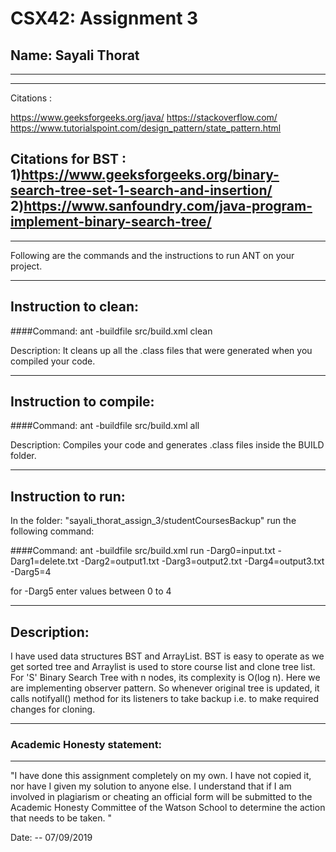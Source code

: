 # CSX42: Assignment 3
## Name: Sayali Thorat

-----------------------------------------------------------------------
-----------------------------------------------------------------------
Citations :

https://www.geeksforgeeks.org/java/
https://stackoverflow.com/
https://www.tutorialspoint.com/design_pattern/state_pattern.html

Citations for BST :
1)https://www.geeksforgeeks.org/binary-search-tree-set-1-search-and-insertion/
2)https://www.sanfoundry.com/java-program-implement-binary-search-tree/
-----------------------------------------------------------------------
-----------------------------------------------------------------------
Following are the commands and the instructions to run ANT on your project.

-----------------------------------------------------------------------
## Instruction to clean:

####Command: ant -buildfile src/build.xml clean

Description: It cleans up all the .class files that were generated when you
compiled your code.

-----------------------------------------------------------------------
## Instruction to compile:

####Command: ant -buildfile src/build.xml all

Description: Compiles your code and generates .class files inside the BUILD folder.

-----------------------------------------------------------------------
## Instruction to run:

In the folder: "sayali_thorat_assign_3/studentCoursesBackup" run the following command:

####Command: ant -buildfile src/build.xml run -Darg0=input.txt -Darg1=delete.txt -Darg2=output1.txt -Darg3=output2.txt -Darg4=output3.txt -Darg5=4

for -Darg5 enter values between 0 to 4

-----------------------------------------------------------------------
## Description:

I have used data structures BST and ArrayList.
BST is easy to operate as we get sorted tree and Arraylist is used to store course list and clone tree list.
For 'S' Binary Search Tree with n nodes, its complexity is O(log n).
Here we are implementing observer pattern.
So whenever original tree is updated, it calls notifyall() method for its listeners to take backup i.e. to make required changes for cloning.


-----------------------------------------------------------------------
### Academic Honesty statement:
-----------------------------------------------------------------------

"I have done this assignment completely on my own. I have not copied
it, nor have I given my solution to anyone else. I understand that if
I am involved in plagiarism or cheating an official form will be
submitted to the Academic Honesty Committee of the Watson School to
determine the action that needs to be taken. "

Date: -- 07/09/2019
